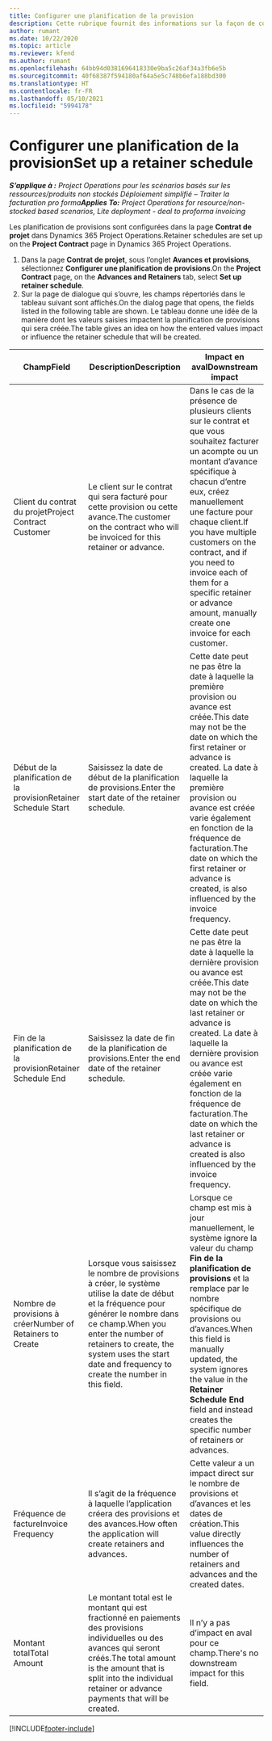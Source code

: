 ```yaml
---
title: Configurer une planification de la provision
description: Cette rubrique fournit des informations sur la façon de configurer une planification de provsions dans Project Operations.
author: rumant
ms.date: 10/22/2020
ms.topic: article
ms.reviewer: kfend
ms.author: rumant
ms.openlocfilehash: 64bb94d0381696418330e9ba5c26af34a3fb6e5b
ms.sourcegitcommit: 40f68387f594180af64a5e5c748b6efa188bd300
ms.translationtype: HT
ms.contentlocale: fr-FR
ms.lasthandoff: 05/10/2021
ms.locfileid: "5994178"
---
```

# <a name="set-up-a-retainer-schedule"></a><span data-ttu-id="6daba-103">Configurer une planification de la provision</span><span class="sxs-lookup"><span data-stu-id="6daba-103">Set up a retainer schedule</span></span>

<span data-ttu-id="6daba-104">_**S’applique à :** Project Operations pour les scénarios basés sur les ressources/produits non stockés Déploiement simplifié – Traiter la facturation pro forma_</span><span class="sxs-lookup"><span data-stu-id="6daba-104">_**Applies To:** Project Operations for resource/non-stocked based scenarios, Lite deployment - deal to proforma invoicing_</span></span>

<span data-ttu-id="6daba-105">Les planification de provisions sont configurées dans la page **Contrat de projet** dans Dynamics 365 Project Operations.</span><span class="sxs-lookup"><span data-stu-id="6daba-105">Retainer schedules are set up on the **Project Contract** page in Dynamics 365 Project Operations.</span></span>

1. <span data-ttu-id="6daba-106">Dans la page **Contrat de projet**, sous l’onglet **Avances et provisions**, sélectionnez **Configurer une planification de provisions**.</span><span class="sxs-lookup"><span data-stu-id="6daba-106">On the **Project Contract** page, on the **Advances and Retainers** tab, select **Set up retainer schedule**.</span></span>
2. <span data-ttu-id="6daba-107">Sur la page de dialogue qui s’ouvre, les champs répertoriés dans le tableau suivant sont affichés.</span><span class="sxs-lookup"><span data-stu-id="6daba-107">On the dialog page that opens, the fields listed in the following table are shown.</span></span> <span data-ttu-id="6daba-108">Le tableau donne une idée de la manière dont les valeurs saisies impactent la planification de provisions qui sera créée.</span><span class="sxs-lookup"><span data-stu-id="6daba-108">The table gives an idea on how the entered values impact or influence the retainer schedule that will be created.</span></span>

| <span data-ttu-id="6daba-109">Champ</span><span class="sxs-lookup"><span data-stu-id="6daba-109">Field</span></span> | <span data-ttu-id="6daba-110">Description</span><span class="sxs-lookup"><span data-stu-id="6daba-110">Description</span></span> | <span data-ttu-id="6daba-111">Impact en aval</span><span class="sxs-lookup"><span data-stu-id="6daba-111">Downstream impact</span></span> |
| --- | --- | --- |
| <span data-ttu-id="6daba-112">Client du contrat du projet</span><span class="sxs-lookup"><span data-stu-id="6daba-112">Project Contract Customer</span></span> | <span data-ttu-id="6daba-113">Le client sur le contrat qui sera facturé pour cette provision ou cette avance.</span><span class="sxs-lookup"><span data-stu-id="6daba-113">The customer on the contract who will be invoiced for this retainer or advance.</span></span> | <span data-ttu-id="6daba-114">Dans le cas de la présence de plusieurs clients sur le contrat et que vous souhaitez facturer un acompte ou un montant d’avance spécifique à chacun d’entre eux, créez manuellement une facture pour chaque client.</span><span class="sxs-lookup"><span data-stu-id="6daba-114">If you have multiple customers on the contract, and if you need to invoice each of them for a specific retainer or advance amount, manually create one invoice for each customer.</span></span> |
| <span data-ttu-id="6daba-115">Début de la planification de la provision</span><span class="sxs-lookup"><span data-stu-id="6daba-115">Retainer Schedule Start</span></span> | <span data-ttu-id="6daba-116">Saisissez la date de début de la planification de provisions.</span><span class="sxs-lookup"><span data-stu-id="6daba-116">Enter the start date of the retainer schedule.</span></span> | <span data-ttu-id="6daba-117">Cette date peut ne pas être la date à laquelle la première provision ou avance est créée.</span><span class="sxs-lookup"><span data-stu-id="6daba-117">This date may not be the date on which the first retainer or advance is created.</span></span> <span data-ttu-id="6daba-118">La date à laquelle la première provision ou avance est créée varie également en fonction de la fréquence de facturation.</span><span class="sxs-lookup"><span data-stu-id="6daba-118">The date on which the first retainer or advance is created, is also influenced by the invoice frequency.</span></span> |
| <span data-ttu-id="6daba-119">Fin de la planification de la provision</span><span class="sxs-lookup"><span data-stu-id="6daba-119">Retainer Schedule End</span></span> | <span data-ttu-id="6daba-120">Saisissez la date de fin de la planification de provisions.</span><span class="sxs-lookup"><span data-stu-id="6daba-120">Enter the end date of the retainer schedule.</span></span> | <span data-ttu-id="6daba-121">Cette date peut ne pas être la date à laquelle la dernière provision ou avance est créée.</span><span class="sxs-lookup"><span data-stu-id="6daba-121">This date may not be the date on which the last retainer or advance is created.</span></span> <span data-ttu-id="6daba-122">La date à laquelle la dernière provision ou avance est créée varie également en fonction de la fréquence de facturation.</span><span class="sxs-lookup"><span data-stu-id="6daba-122">The date on which the last retainer or advance is created is also influenced by the invoice frequency.</span></span> |
| <span data-ttu-id="6daba-123">Nombre de provisions à créer</span><span class="sxs-lookup"><span data-stu-id="6daba-123">Number of Retainers to Create</span></span> | <span data-ttu-id="6daba-124">Lorsque vous saisissez le nombre de provisions à créer, le système utilise la date de début et la fréquence pour générer le nombre dans ce champ.</span><span class="sxs-lookup"><span data-stu-id="6daba-124">When you enter the number of retainers to create, the system uses the start date and frequency to create the number in this field.</span></span> | <span data-ttu-id="6daba-125">Lorsque ce champ est mis à jour manuellement, le système ignore la valeur du champ **Fin de la planification de provisions** et la remplace par le nombre spécifique de provisions ou d’avances.</span><span class="sxs-lookup"><span data-stu-id="6daba-125">When this field is manually updated, the system ignores the value in the **Retainer Schedule End** field and instead creates the specific number of retainers or advances.</span></span> |
| <span data-ttu-id="6daba-126">Fréquence de facture</span><span class="sxs-lookup"><span data-stu-id="6daba-126">Invoice Frequency</span></span> | <span data-ttu-id="6daba-127">Il s’agit de la fréquence à laquelle l’application créera des provisions et des avances.</span><span class="sxs-lookup"><span data-stu-id="6daba-127">How often the application will create retainers and advances.</span></span> | <span data-ttu-id="6daba-128">Cette valeur a un impact direct sur le nombre de provisions et d’avances et les dates de création.</span><span class="sxs-lookup"><span data-stu-id="6daba-128">This value directly influences the number of retainers and advances and the created dates.</span></span> |
| <span data-ttu-id="6daba-129">Montant total</span><span class="sxs-lookup"><span data-stu-id="6daba-129">Total Amount</span></span> | <span data-ttu-id="6daba-130">Le montant total est le montant qui est fractionné en paiements des provisions individuelles ou des avances qui seront créés.</span><span class="sxs-lookup"><span data-stu-id="6daba-130">The total amount is the amount that is split into the individual retainer or advance payments that will be created.</span></span> | <span data-ttu-id="6daba-131">Il n’y a pas d’impact en aval pour ce champ.</span><span class="sxs-lookup"><span data-stu-id="6daba-131">There's no downstream impact for this field.</span></span> |


[!INCLUDE[footer-include](../../includes/footer-banner.md)]